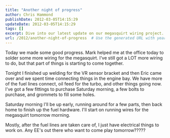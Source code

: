 ```yaml
---
title: "Another night of progress"
author: Chris Hammond
publishDate: 2012-03-05T14:15:29
updateDate: 2012-03-05T14:15:29
tags: []
excerpt: Dive into our latest update on our megasquirt wiring project. Progress in wiring and welding, and plans for upcoming electrical work.
url: /2012/another-night-of-progress  # Use the generated URL with year
---
```

<p>Today we made some good progress. Mark helped me at the office today to solder some more wiring for the megasquirt. I've still got a LOT more wiring to do, but that part of things is starting to come together.</p> <p>Tonight I finished up welding for the VR sensor bracket and then Eric came over and we spent time connecting things in the engine bay. We have more of the fuel lines connect, oil feed for the turbo, and other things going now. I've got a few fittings to purchase Saturday morning, a few bolts to purchase, and grommets to fill some holes.</p> <p>Saturday morning I'll be up early, running around for a few parts, then back home to finish up the fuel hardware. I'll start on running wires for the megasquirt tomorrow morning.</p> <p>Mostly, after the fuel lines are taken care of, I just have electrical things to work on. Any EE's out there who want to come play tomorrow?????</p>

